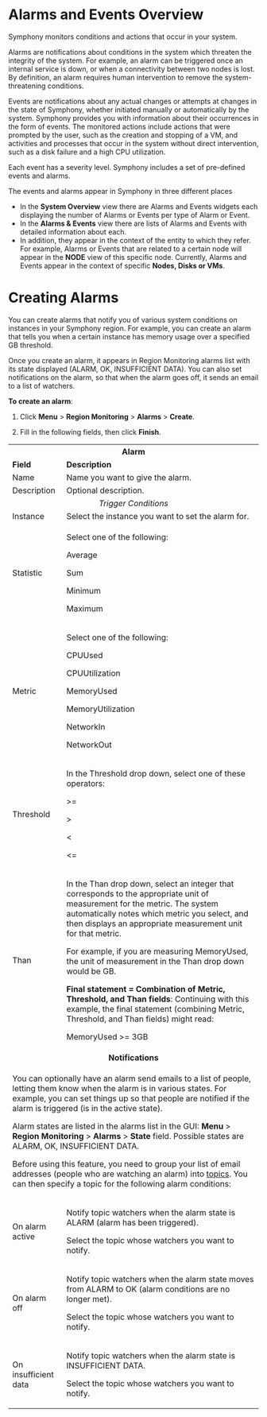 # Alarms and Events Overview

Symphony monitors conditions and actions that occur in your system.

Alarms are notifications about conditions in the system which threaten the integrity of the system. For example, an alarm can be triggered once an internal service is down, or when a connectivity between two nodes is lost. By definition, an alarm requires human intervention to remove the system-threatening conditions.

Events are notifications about any actual changes or attempts at changes in the state of Symphony, whether initiated manually or automatically by the system. Symphony provides you with information about their occurrences in the form of events. The monitored actions include actions that were prompted by the user, such as the creation and stopping of a VM, and activities and processes that occur in the system without direct intervention, such as a disk failure and a high CPU utilization.

Each event has a severity level. Symphony includes a set of pre-defined events and alarms.

The events and alarms appear in Symphony in three different places

-   In the  **System Overview**  view there are Alarms and Events widgets each displaying the number of Alarms or Events per type of Alarm or Event.
-   In the  **Alarms & Events**  view there are lists of Alarms and Events with detailed information about each.
-   In addition, they appear in the context of the entity to which they refer. For example, Alarms or Events that are related to a certain node will appear in the  **NODE**  view of this specific node. Currently, Alarms and Events appear in the context of specific  **Nodes, Disks or VMs**.

# Creating Alarms

You can create alarms that notify you of various system conditions on instances in your Symphony region. For example, you can create an alarm that tells you when a certain instance has memory usage over a specified GB threshold.

Once you create an alarm, it appears in Region Monitoring alarms list with its state displayed (ALARM, OK, INSUFFICIENT DATA). You can also set notifications on the alarm, so that when the alarm goes off, it sends an email to a list of watchers.

**To create an alarm**:

1. Click  **Menu**  >  **Region Monitoring**  >  **Alarms**  >  **Create**.

2. Fill in the following fields, then click  **Finish**.

<table class="wrapped confluenceTable"><colgroup><col style="width: 127.0px;"><col style="width: 1068.0px;"></colgroup><tbody><tr><th colspan="2" style="text-align: center;" class="confluenceTh">Alarm</th></tr><tr><td class="confluenceTd"><strong>Field</strong></td><td class="confluenceTd"><strong>Description</strong></td></tr><tr><td class="confluenceTd">Name</td><td class="confluenceTd">Name you want to give the alarm.</td></tr><tr><td class="confluenceTd">Description</td><td class="confluenceTd">Optional description.</td></tr><tr><td colspan="2" style="text-align: center;" class="confluenceTd"><em>Trigger Conditions</em></td></tr><tr><td class="confluenceTd">Instance</td><td class="confluenceTd">Select the instance you want to set the alarm for.</td></tr><tr><td class="confluenceTd">Statistic</td><td class="confluenceTd"><p>Select one of the following:</p><p>Average</p><p>Sum</p><p>Minimum</p><p>Maximum</p></td></tr><tr><td class="confluenceTd">Metric</td><td class="confluenceTd"><p>Select one of the following:</p><p>CPUUsed</p><p>CPUUtilization</p><p>MemoryUsed</p><p>MemoryUtilization</p><p>NetworkIn</p><p>NetworkOut</p></td></tr><tr><td class="confluenceTd">Threshold</td><td class="confluenceTd"><p>In the Threshold drop down, select one of these operators:</p><p>&gt;=</p><p>&gt;</p><p>&lt;</p><p>&lt;=</p></td></tr><tr><td class="confluenceTd">Than</td><td class="confluenceTd"><p>In the Than drop down, select an integer that corresponds to the appropriate unit of measurement for the metric.&nbsp;The system automatically notes which metric you select, and then displays an appropriate measurement unit for that metric.</p><p>For example, if you are measuring MemoryUsed, the unit of measurement in the Than drop down would be GB.</p><p><strong>Final statement = Combination of Metric, Threshold, and Than fields</strong>: Continuing with this example, the final statement (combining Metric, Threshold, and Than fields) might read:</p><p>MemoryUsed &gt;= 3GB</p></td></tr><tr><td class="highlight-grey confluenceTd" colspan="2" data-highlight-colour="grey" style="text-align: center;"><strong>Notifications</strong></td></tr><tr><td colspan="2" class="confluenceTd"><p>You can optionally have an alarm send emails to a list of people, letting them know when the alarm is in various states. For example, you can set things up so that people are notified if the alarm is triggered (is in the active state).</p><p>Alarm states are listed in the alarms list in the GUI: <strong>Menu</strong> &gt; <strong>Region Monitoring</strong> &gt; <strong>Alarms</strong> &gt; <strong>State</strong> field. Possible states are ALARM, OK, INSUFFICIENT DATA.</p><p>Before using this feature, you need to group your list of email addresses (people who are watching an alarm) into <a href="https://www.stratoscale.com/knowledge/topics"><span class="confluence-link">topics</span></a>. You can then specify a topic for the following alarm conditions:</p></td></tr><tr><td colspan="1" class="confluenceTd">On alarm active</td><td colspan="1" class="confluenceTd"><p>Notify topic watchers when the alarm state is ALARM (alarm has been triggered).</p><p>Select the topic whose watchers you want to notify.</p></td></tr><tr><td colspan="1" class="confluenceTd">On alarm off</td><td colspan="1" class="confluenceTd"><p>Notify topic watchers when the alarm state moves from ALARM to OK (alarm conditions are no longer met).</p><p>Select the topic whose watchers you want to notify.</p></td></tr><tr><td colspan="1" class="confluenceTd">On insufficient data</td><td colspan="1" class="confluenceTd"><p>Notify topic watchers when the alarm state is INSUFFICIENT DATA.</p><p>Select the topic whose watchers you want to notify.</p></td></tr></tbody></table>
